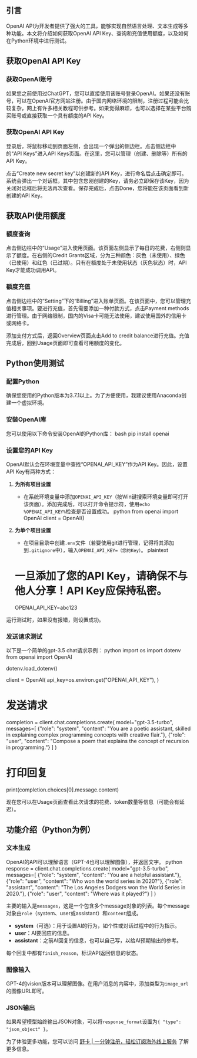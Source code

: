 ## 引言
OpenAI API为开发者提供了强大的工具，能够实现自然语言处理、文本生成等多种功能。本文将介绍如何获取OpenAI API Key、查询和充值使用额度，以及如何在Python环境中进行测试。

## 获取OpenAI API Key

### 获取OpenAI账号
如果您之前使用过ChatGPT，您可以直接使用该账号登录OpenAI。如果还没有账号，可以在OpenAI官方网站注册。由于国内网络环境的限制，注册过程可能会比较复杂，网上有许多相关教程可供参考。如果觉得麻烦，也可以选择在某些平台购买账号或直接获取一个具有额度的API Key。

### 获取OpenAI API Key
登录后，将鼠标移动到页面左侧，会出现一个弹出的侧边栏。点击侧边栏中的“API Keys”进入API Keys页面。在这里，您可以管理（创建、删除等）所有的API Key。

点击“Create new secret key”以创建新的API Key，进行命名后点击确定即可。系统会弹出一个对话框，其中包含您刚创建的Key，请务必立即保存该Key，因为关闭对话框后将无法再次查看。保存完成后，点击Done，您将能在该页面看到新创建的API Key。

## 获取API使用额度

### 额度查询
点击侧边栏中的“Usage”进入使用页面。该页面左侧显示了每日的花费，右侧则显示了额度。在右侧的Credit Grants区域，分为三种颜色：灰色（未使用）、绿色（已使用）和红色（已过期）。只有在额度处于未使用状态（灰色状态）时，API Key才能成功调用API。

### 额度充值
点击侧边栏中的“Setting”下的“Billing”进入账单页面。在该页面中，您可以管理充值相关事项。要进行充值，首先需要添加一种付款方式，点击Payment methods进行管理。由于网络限制，国内的Visa卡可能无法使用，建议使用国外的信用卡或网络卡。

添加支付方式后，返回Overview页面点击Add to credit balance进行充值。充值完成后，回到Usage页面即可查看可用额度的变化。

## Python使用测试

### 配置Python
确保您使用的Python版本为3.7.1以上。为了方便使用，我建议使用Anaconda创建一个虚拟环境。

### 安装OpenAI库
您可以使用以下命令安装OpenAI的Python库：
bash
pip install openai


### 设置您的API Key
OpenAI默认会在环境变量中查找“OPENAI_API_KEY”作为API Key。因此，设置API Key有两种方式：

1. **为所有项目设置**
   - 在系统环境变量中添加`OPENAI_API_KEY`（按Win键搜索环境变量即可打开该页面）。添加完成后，可以打开命令提示符，使用`echo %OPENAI_API_KEY%`检查是否设置成功。
   python
   from openai import OpenAI
   client = OpenAI()
   

2. **为单个项目设置**
   - 在项目目录中创建`.env`文件（若要使用git进行管理，记得将其添加到`.gitignore`中），输入`OPENAI_API_KEY=（您的Key）`。
   plaintext
   # 一旦添加了您的API Key，请确保不与他人分享！API Key应保持私密。
   OPENAI_API_KEY=abc123
   

运行测试时，如果没有报错，则设置成功。

### 发送请求测试
以下是一个简单的gpt-3.5 chat请求示例：
python
import os
import dotenv
from openai import OpenAI

dotenv.load_dotenv()

client = OpenAI(
    api_key=os.environ.get("OPENAI_API_KEY"),
)

# 发送请求
completion = client.chat.completions.create(
    model="gpt-3.5-turbo",
    messages=[
        {"role": "system", "content": "You are a poetic assistant, skilled in explaining complex programming concepts with creative flair."},
        {"role": "user", "content": "Compose a poem that explains the concept of recursion in programming."}
    ]
)

# 打印回复
print(completion.choices[0].message.content)

现在您可以在Usage页面查看此次请求的花费、token数量等信息（可能会有延迟）。

## 功能介绍（Python为例）

### 文本生成
OpenAI的API可以理解语言（GPT-4也可以理解图像），并返回文字。
python
response = client.chat.completions.create(
    model="gpt-3.5-turbo",
    messages=[
        {"role": "system", "content": "You are a helpful assistant."},
        {"role": "user", "content": "Who won the world series in 2020?"},
        {"role": "assistant", "content": "The Los Angeles Dodgers won the World Series in 2020."},
        {"role": "user", "content": "Where was it played?"}
    ]
)

主要的输入是`messages`，这是一个包含多个message对象的列表。每个message对象由`role`（system、user或assistant）和`content`组成。

- **system**（可选）：用于设置AI的行为，如个性或对话过程中的行为指示。
- **user**：AI要回应的信息。
- **assistant**：之前AI回复的信息，也可以自己写，以给AI预期输出的参考。

每个回复中都有`finish_reason`，标识API返回信息的状态。

### 图像输入
GPT-4的vision版本可以理解图像。在用户消息的内容中，添加类型为`image_url`的图像URL即可。

### JSON输出
如果希望模型始终输出JSON对象，可以将`response_format`设置为`{ "type": "json_object" }`。

为了体验更多功能，您可以访问 [野卡 | 一分钟注册，轻松订阅海外线上服务](https://bit.ly/bewildcard) 了解更多信息。